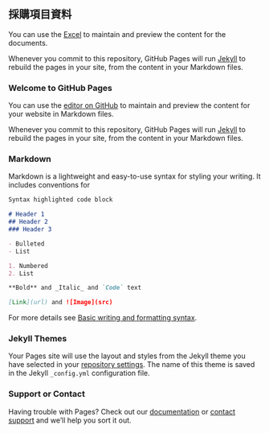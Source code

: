 ## 採購項目資料

You can use the [Excel](https://docs.google.com/spreadsheets/d/1E34ECh1KXg5WOiDx4s9UInuJQ5PffTOLv9aQsS8qMUU/edit#gid=0) to maintain and preview the content for the documents.

Whenever you commit to this repository, GitHub Pages will run [Jekyll](https://jekyllrb.com/) to rebuild the pages in your site, from the content in your Markdown files.

### Welcome to GitHub Pages

You can use the [editor on GitHub](https://github.com/syyanghongyip3/qrcode/edit/gh-pages/index.md) to maintain and preview the content for your website in Markdown files.

Whenever you commit to this repository, GitHub Pages will run [Jekyll](https://jekyllrb.com/) to rebuild the pages in your site, from the content in your Markdown files.

### Markdown

Markdown is a lightweight and easy-to-use syntax for styling your writing. It includes conventions for

```markdown
Syntax highlighted code block

# Header 1
## Header 2
### Header 3

- Bulleted
- List

1. Numbered
2. List

**Bold** and _Italic_ and `Code` text

[Link](url) and ![Image](src)
```

For more details see [Basic writing and formatting syntax](https://docs.github.com/en/github/writing-on-github/getting-started-with-writing-and-formatting-on-github/basic-writing-and-formatting-syntax).

### Jekyll Themes

Your Pages site will use the layout and styles from the Jekyll theme you have selected in your [repository settings](https://github.com/syyanghongyip3/qrcode/settings/pages). The name of this theme is saved in the Jekyll `_config.yml` configuration file.

### Support or Contact

Having trouble with Pages? Check out our [documentation](https://docs.github.com/categories/github-pages-basics/) or [contact support](https://support.github.com/contact) and we’ll help you sort it out.
